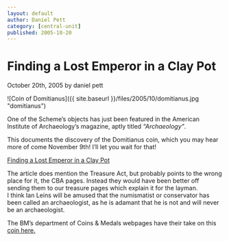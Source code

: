 ```yaml
---
layout: default
author: Daniel Pett
category: [central-unit]
published: 2005-10-20
---
```


# Finding a Lost Emperor in a Clay Pot

October 20th, 2005 by daniel pett

![Coin of Domitianus]({{ site.baseurl }}/files/2005/10/domitianus.jpg "domitianus")

One of the Scheme’s objects has just been featured in the American Institute of Archaeology’s magazine, aptly titled
_“Archaeology”_.

This documents the discovery of the Domitianus coin, which you may hear more of come November 9th! I’ll
let you wait for that!

[Finding a Lost Emperor in a Clay Pot](http://www.archaeology.org/online/features/coin/index.html "Archaeology's article on Domitianus")  

The article does mention the Treasure Act, but probably points to the wrong place for it, the CBA pages. Instead they
would have been better off sending them to our treasure pages which explain it for the layman.  
I think Ian Leins will be amused that the numismatist or conservator has been called an archaeologist, as he is adamant
that he is not and will never be an archaeologist.

The BM’s department of Coins & Medals webpages have their take on
this [coin here.](http://www.thebritishmuseum.ac.uk/cm/Domitianus.html "Domitianus story from the BM")
